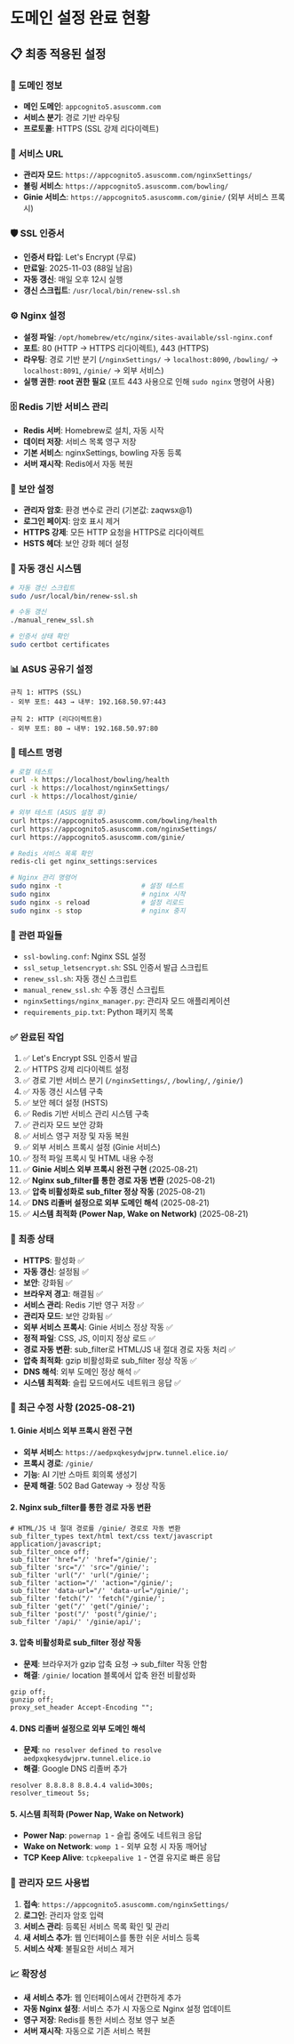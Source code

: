 # 도메인 설정 완료 현황

## 📋 최종 적용된 설정

### 🎯 **도메인 정보**
- **메인 도메인**: `appcognito5.asuscomm.com`
- **서비스 분기**: 경로 기반 라우팅
- **프로토콜**: HTTPS (SSL 강제 리다이렉트)

### 🔧 **서비스 URL**
- **관리자 모드**: `https://appcognito5.asuscomm.com/nginxSettings/`
- **볼링 서비스**: `https://appcognito5.asuscomm.com/bowling/`
- **Ginie 서비스**: `https://appcognito5.asuscomm.com/ginie/` (외부 서비스 프록시)

### 🛡️ **SSL 인증서**
- **인증서 타입**: Let's Encrypt (무료)
- **만료일**: 2025-11-03 (88일 남음)
- **자동 갱신**: 매일 오후 12시 실행
- **갱신 스크립트**: `/usr/local/bin/renew-ssl.sh`

### ⚙️ **Nginx 설정**
- **설정 파일**: `/opt/homebrew/etc/nginx/sites-available/ssl-nginx.conf`
- **포트**: 80 (HTTP → HTTPS 리다이렉트), 443 (HTTPS)
- **라우팅**: 경로 기반 분기 (`/nginxSettings/` → `localhost:8090`, `/bowling/` → `localhost:8091`, `/ginie/` → 외부 서비스)
- **실행 권한**: **root 권한 필요** (포트 443 사용으로 인해 `sudo nginx` 명령어 사용)

### 🗄️ **Redis 기반 서비스 관리**
- **Redis 서버**: Homebrew로 설치, 자동 시작
- **데이터 저장**: 서비스 목록 영구 저장
- **기본 서비스**: nginxSettings, bowling 자동 등록
- **서버 재시작**: Redis에서 자동 복원

### 🔐 **보안 설정**
- **관리자 암호**: 환경 변수로 관리 (기본값: zaqwsx@1)
- **로그인 페이지**: 암호 표시 제거
- **HTTPS 강제**: 모든 HTTP 요청을 HTTPS로 리다이렉트
- **HSTS 헤더**: 보안 강화 헤더 설정

### 🔄 **자동 갱신 시스템**
```bash
# 자동 갱신 스크립트
sudo /usr/local/bin/renew-ssl.sh

# 수동 갱신
./manual_renew_ssl.sh

# 인증서 상태 확인
sudo certbot certificates
```

### 📊 **ASUS 공유기 설정**
```
규칙 1: HTTPS (SSL)
- 외부 포트: 443 → 내부: 192.168.50.97:443

규칙 2: HTTP (리다이렉트용)
- 외부 포트: 80 → 내부: 192.168.50.97:80
```

### 🧪 **테스트 명령**
```bash
# 로컬 테스트
curl -k https://localhost/bowling/health
curl -k https://localhost/nginxSettings/
curl -k https://localhost/ginie/

# 외부 테스트 (ASUS 설정 후)
curl https://appcognito5.asuscomm.com/bowling/health
curl https://appcognito5.asuscomm.com/nginxSettings/
curl https://appcognito5.asuscomm.com/ginie/

# Redis 서비스 목록 확인
redis-cli get nginx_settings:services

# Nginx 관리 명령어
sudo nginx -t                    # 설정 테스트
sudo nginx                       # nginx 시작
sudo nginx -s reload             # 설정 리로드
sudo nginx -s stop               # nginx 중지
```

### 📁 **관련 파일들**
- `ssl-bowling.conf`: Nginx SSL 설정
- `ssl_setup_letsencrypt.sh`: SSL 인증서 발급 스크립트
- `renew_ssl.sh`: 자동 갱신 스크립트
- `manual_renew_ssl.sh`: 수동 갱신 스크립트
- `nginxSettings/nginx_manager.py`: 관리자 모드 애플리케이션
- `requirements_pip.txt`: Python 패키지 목록

### ✅ **완료된 작업**
1. ✅ Let's Encrypt SSL 인증서 발급
2. ✅ HTTPS 강제 리다이렉트 설정
3. ✅ 경로 기반 서비스 분기 (`/nginxSettings/`, `/bowling/`, `/ginie/`)
4. ✅ 자동 갱신 시스템 구축
5. ✅ 보안 헤더 설정 (HSTS)
6. ✅ Redis 기반 서비스 관리 시스템 구축
7. ✅ 관리자 모드 보안 강화
8. ✅ 서비스 영구 저장 및 자동 복원
9. ✅ 외부 서비스 프록시 설정 (Ginie 서비스)
10. ✅ 정적 파일 프록시 및 HTML 내용 수정
11. ✅ **Ginie 서비스 외부 프록시 완전 구현** (2025-08-21)
12. ✅ **Nginx sub_filter를 통한 경로 자동 변환** (2025-08-21)
13. ✅ **압축 비활성화로 sub_filter 정상 작동** (2025-08-21)
14. ✅ **DNS 리졸버 설정으로 외부 도메인 해석** (2025-08-21)
15. ✅ **시스템 최적화 (Power Nap, Wake on Network)** (2025-08-21)

### 🚀 **최종 상태**
- **HTTPS**: 활성화 ✅
- **자동 갱신**: 설정됨 ✅
- **보안**: 강화됨 ✅
- **브라우저 경고**: 해결됨 ✅
- **서비스 관리**: Redis 기반 영구 저장 ✅
- **관리자 모드**: 보안 강화됨 ✅
- **외부 서비스 프록시**: Ginie 서비스 정상 작동 ✅
- **정적 파일**: CSS, JS, 이미지 정상 로드 ✅
- **경로 자동 변환**: sub_filter로 HTML/JS 내 절대 경로 자동 처리 ✅
- **압축 최적화**: gzip 비활성화로 sub_filter 정상 작동 ✅
- **DNS 해석**: 외부 도메인 정상 해석 ✅
- **시스템 최적화**: 슬립 모드에서도 네트워크 응답 ✅

### 📝 **최근 수정 사항 (2025-08-21)**

#### 1. Ginie 서비스 외부 프록시 완전 구현
- **외부 서비스**: `https://aedpxqkesydwjprw.tunnel.elice.io/`
- **프록시 경로**: `/ginie/`
- **기능**: AI 기반 스마트 회의록 생성기
- **문제 해결**: 502 Bad Gateway → 정상 작동

#### 2. Nginx sub_filter를 통한 경로 자동 변환
```nginx
# HTML/JS 내 절대 경로를 /ginie/ 경로로 자동 변환
sub_filter_types text/html text/css text/javascript application/javascript;
sub_filter_once off;
sub_filter 'href="/' 'href="/ginie/';
sub_filter 'src="/' 'src="/ginie/';
sub_filter 'url("/' 'url("/ginie/';
sub_filter 'action="/' 'action="/ginie/';
sub_filter 'data-url="/' 'data-url="/ginie/';
sub_filter 'fetch("/' 'fetch("/ginie/';
sub_filter 'get("/' 'get("/ginie/';
sub_filter 'post("/' 'post("/ginie/';
sub_filter '/api/' '/ginie/api/';
```

#### 3. 압축 비활성화로 sub_filter 정상 작동
- **문제**: 브라우저가 gzip 압축 요청 → sub_filter 작동 안함
- **해결**: `/ginie/` location 블록에서 압축 완전 비활성화
```nginx
gzip off;
gunzip off;
proxy_set_header Accept-Encoding "";
```

#### 4. DNS 리졸버 설정으로 외부 도메인 해석
- **문제**: `no resolver defined to resolve aedpxqkesydwjprw.tunnel.elice.io`
- **해결**: Google DNS 리졸버 추가
```nginx
resolver 8.8.8.8 8.8.4.4 valid=300s;
resolver_timeout 5s;
```

#### 5. 시스템 최적화 (Power Nap, Wake on Network)
- **Power Nap**: `powernap 1` - 슬립 중에도 네트워크 응답
- **Wake on Network**: `womp 1` - 외부 요청 시 자동 깨어남
- **TCP Keep Alive**: `tcpkeepalive 1` - 연결 유지로 빠른 응답

### 🔧 **관리자 모드 사용법**
1. **접속**: `https://appcognito5.asuscomm.com/nginxSettings/`
2. **로그인**: 관리자 암호 입력
3. **서비스 관리**: 등록된 서비스 목록 확인 및 관리
4. **새 서비스 추가**: 웹 인터페이스를 통한 쉬운 서비스 등록
5. **서비스 삭제**: 불필요한 서비스 제거

### 📈 **확장성**
- **새 서비스 추가**: 웹 인터페이스에서 간편하게 추가
- **자동 Nginx 설정**: 서비스 추가 시 자동으로 Nginx 설정 업데이트
- **영구 저장**: Redis를 통한 서비스 정보 영구 보존
- **서버 재시작**: 자동으로 기존 서비스 복원
